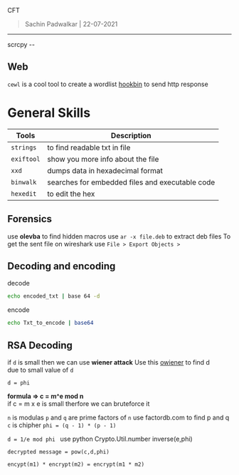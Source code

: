 CFT 
> Sachin Padwalkar | 22-07-2021
------------------------

scrcpy --


Web
----
`cewl` is a cool tool to create a wordlist
[hookbin](https://hookbin.com/) to send http response
	



General Skills 
===========
| Tools | Description |
| --- | --- |
| `strings` | to find readable txt in file |
| `exiftool` | show you more info about the file | 
| `xxd` | dumps data in hexadecimal format | 
| `binwalk` | searches for embedded files and executable code | 
| `hexedit` | to edit the hex |

Forensics
-----
use **olevba** to find hidden macros
use `ar -x file.deb` to extract deb files
To get the sent file on wireshark use `File > Export Objects >`


Decoding and encoding
--------------
decode
```bash
echo encoded_txt | base 64 -d
```
encode 
```bash
echo Txt_to_encode | base64
```

RSA Decoding 
-----

if `d` is small then we can use **wiener attack**
Use this [owiener](https://github.com/orisano/owiener) to find d  
due to small value of `d`  

`d = phi`


**formula => c = m^e mod n**  
if c = m x e is small therfore we can bruteforce it 

`n` is modulas
`p` and `q` are prime factors of `n` 
use factordb.com to find p and q
`c` is chipher 
`phi = (q - 1) * (p - 1)`

`d = 1/e mod phi ` use python Crypto.Util.number inverse(e,phi)

`decrypted message = pow(c,d,phi)`  


`encypt(m1) * encrypt(m2) = encrypt(m1 * m2)`

